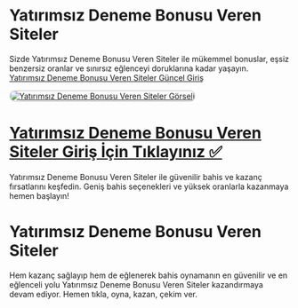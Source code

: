 # Yatırımsız Deneme Bonusu Veren Siteler  
Sizde Yatırımsız Deneme Bonusu Veren Siteler ile mükemmel bonuslar, eşsiz benzersiz oranlar ve sınırsız eğlenceyi doruklarına kadar yaşayın.  
<a href="https://t2m.io/2284401" title="Yatırımsız Deneme Bonusu Veren Siteler Güncel Giriş">Yatırımsız Deneme Bonusu Veren Siteler Güncel Giriş</a>  

<a href="https://t2m.io/2284401">
    <img src="https://i.ibb.co/gtF7ptH/photo-2025-01-13-14-27-16.jpg" alt="Yatırımsız Deneme Bonusu Veren Siteler Görseli" style="max-width: 100%; border: 2px solid #ddd; border-radius: 10px;">
</a>  

# <a href="https://t2m.io/2284401">Yatırımsız Deneme Bonusu Veren Siteler Giriş İçin Tıklayınız ✅</a>  
Yatırımsız Deneme Bonusu Veren Siteler ile güvenilir bahis ve kazanç fırsatlarını keşfedin. Geniş bahis seçenekleri ve yüksek oranlarla kazanmaya hemen başlayın!  

# Yatırımsız Deneme Bonusu Veren Siteler  
Hem kazanç sağlayıp hem de eğlenerek bahis oynamanın en güvenilir ve en eğlenceli yolu Yatırımsız Deneme Bonusu Veren Siteler kazandırmaya devam ediyor. Hemen tıkla, oyna, kazan, çekim ver.  
